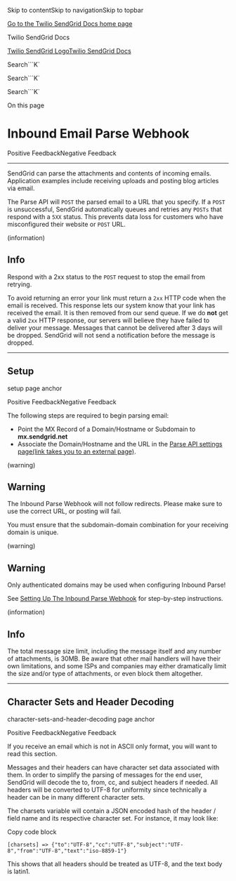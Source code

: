 Skip to contentSkip to navigationSkip to topbar

[Go to the Twilio SendGrid Docs home page](/docs/sendgrid)

Twilio SendGrid Docs

[Twilio SendGrid LogoTwilio SendGrid Docs](/docs)

Search```K`

Search```K`

Search```K`

On this page

# Inbound Email Parse Webhook

Positive FeedbackNegative Feedback

* * *

SendGrid can parse the attachments and contents of incoming emails. Application examples include receiving uploads and posting blog articles via email.

The Parse API will `POST` the parsed email to a URL that you specify. If a `POST` is unsuccessful, SendGrid automatically queues and retries any `POSTs` that respond with a `5XX` status. This prevents data loss for customers who have misconfigured their website or `POST` URL.

(information)

## Info

Respond with a 2xx status to the `POST` request to stop the email from retrying.

To avoid returning an error your link must return a `2xx` HTTP code when the email is received. This response lets our system know that your link has received the email. It is then removed from our send queue. If we do **not** get a valid `2xx` HTTP response, our servers will believe they have failed to deliver your message. Messages that cannot be delivered after 3 days will be dropped. SendGrid will not send a notification before the message is dropped.

* * *

## Setup

setup page anchor

Positive FeedbackNegative Feedback

The following steps are required to begin parsing email:

  * Point the MX Record of a Domain/Hostname or Subdomain to **mx.sendgrid.net**
  * Associate the Domain/Hostname and the URL in the [Parse API settings page(link takes you to an external page)](https://sendgrid.com/developer/reply/ "Parse API settings page").



(warning)

## Warning

The Inbound Parse Webhook will not follow redirects. Please make sure to use the correct URL, or posting will fail.

You must ensure that the subdomain-domain combination for your receiving domain is unique.

(warning)

## Warning

Only authenticated domains may be used when configuring Inbound Parse!

See [Setting Up The Inbound Parse Webhook](/docs/sendgrid/for-developers/parsing-email/setting-up-the-inbound-parse-webhook "Setting Up The Inbound Parse Webhook") for step-by-step instructions.

(information)

## Info

The total message size limit, including the message itself and any number of attachments, is 30MB. Be aware that other mail handlers will have their own limitations, and some ISPs and companies may either dramatically limit the size and/or type of attachments, or even block them altogether.

* * *

## Character Sets and Header Decoding

character-sets-and-header-decoding page anchor

Positive FeedbackNegative Feedback

If you receive an email which is not in ASCII only format, you will want to read this section.

Messages and their headers can have character set data associated with them. In order to simplify the parsing of messages for the end user, SendGrid will decode the to, from, cc, and subject headers if needed. All headers will be converted to UTF-8 for uniformity since technically a header can be in many different character sets.

The charsets variable will contain a JSON encoded hash of the header / field name and its respective character set. For instance, it may look like:

Copy code block
    
    
    [charsets] => {"to":"UTF-8","cc":"UTF-8","subject":"UTF-8","from":"UTF-8","text":"iso-8859-1"}

This shows that all headers should be treated as UTF-8, and the text body is latin1.
